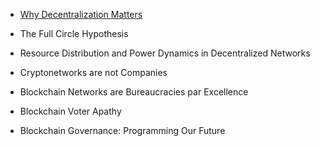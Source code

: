 

- [Why Decentralization Matters](https://medium.com/s/story/why-decentralization-matters-5e3f79f7638e)

- The Full Circle Hypothesis

- Resource Distribution and Power Dynamics in Decentralized Networks

- Cryptonetworks are not Companies

- Blockchain Networks are Bureaucracies par Excellence

- Blockchain Voter Apathy

- Blockchain Governance: Programming Our Future
